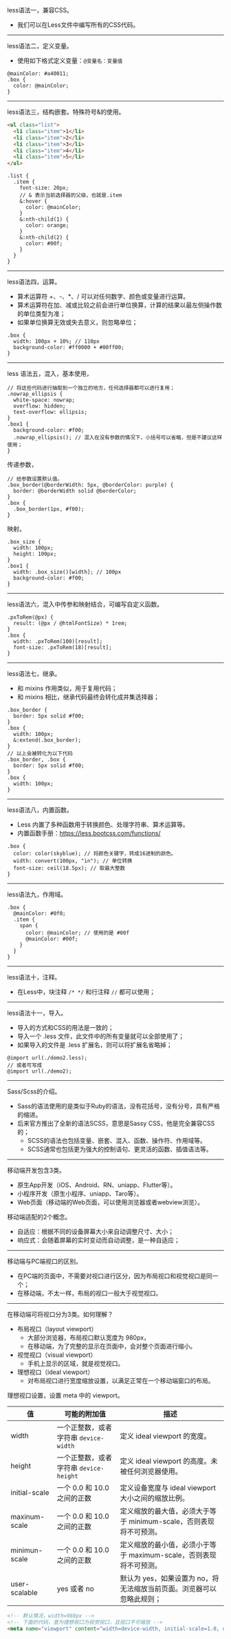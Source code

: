 less语法一，兼容CSS。

- 我们可以在Less文件中编写所有的CSS代码。

-----

less语法二，定义变量。

- 使用如下格式定义变量：`@变量名：变量值`

```less
@mainColor: #a40011;
.box {
  color: @mainColor;
}
```

-----

less语法三，结构嵌套。特殊符号&的使用。

```html
<ul class="list">
  <li class="item">1</li>
  <li class="item">2</li>
  <li class="item">3</li>
  <li class="item">4</li>
  <li class="item">5</li>
</ul>
```

```less
.list {
  .item {
    font-size: 20px;
    // & 表示当前选择器的父级，也就是.item
    &:hover {
      color: @mainColor;
    }
    &:nth-child(1) {
      color: orange;
    }
    &:nth-child(2) {
      color: #00f;
    }
  }
}
```

-----

less语法四，运算。

- 算术运算符 +、-、*、/ 可以对任何数字、颜色或变量进行运算。
- 算术运算符在加、减或比较之前会进行单位换算，计算的结果以最左侧操作数的单位类型为准；
- 如果单位换算无效或失去意义，则忽略单位；

```less
.box {
  width: 100px + 10%; // 110px
  background-color: #ff0000 + #00ff00;
}
```

-----

less 语法五，混入，基本使用，

```less
// 将这些代码进行抽取到一个独立的地方，任何选择器都可以进行复用；
.nowrap_ellipsis {
  white-space: nowrap;
  overflow: hidden;
  text-overflow: ellipsis;
}
.box1 {
  background-color: #f00;
  .nowrap_ellipsis(); // 混入在没有参数的情况下，小括号可以省略，但是不建议这样使用；
}
```

传递参数，

```less
// 给参数设置默认值。
.box_border(@borderWidth: 5px, @borderColor: purple) {
  border: @borderWidth solid @borderColor;
}
.box {
  .box_border(1px, #f00);
}
```

映射。

```less
.box_size {
  width: 100px;
  height: 100px;
}
.box1 {
  width: .box_size()[width]; // 100px
  background-color: #f00;
}
```

-----

less语法六，混入中传参和映射结合，可编写自定义函数。

```less
.pxToRem(@px) {
  result: (@px / @htmlFontSize) * 1rem;
}
.box {
  width: .pxToRem(100)[result];
  font-size: .pxToRem(18)[result];
}
```

-----

less语法七，继承。

- 和 mixins 作用类似，用于复用代码；
- 和 mixins 相比，继承代码最终会转化成并集选择器；

```less
.box_border {
  border: 5px solid #f00;
}
.box {
  width: 100px;
  &:extend(.box_border);
}
// 以上会被转化为以下代码
.box_border, .box {
  border: 5px solid #f00;
}
.box {
  width: 100px;
}
```

-----

less语法八，内置函数。

- Less 内置了多种函数用于转换颜色、处理字符串、算术运算等。
- 内置函数手册：https://less.bootcss.com/functions/

```less
.box {
  color: color(skyblue); // 将颜色关键字，转成16进制的颜色。
  width: convert(100px, "in"); // 单位转换
  font-size: ceil(18.5px); // 取最大整数
}
```

-----

less语法九，作用域。

```less
.box {
  @mainColor: #0f0;
  .item {
    span {
      color: @mainColor; // 使用的是 #00f
      @mainColor: #00f;
    }
  }
}
```

-----

less语法十，注释。

- 在Less中，块注释 `/* */` 和行注释 `//` 都可以使用；

-----

less语法十一，导入。

- 导入的方式和CSS的用法是一致的；
- 导入一个 .less 文件，此文件中的所有变量就可以全部使用了；
- 如果导入的文件是 .less 扩展名，则可以将扩展名省略掉；

```less
@import url(./demo2.less);
// 或者可写成
@import url(./demo2);
```

-----

Sass/Scss的介绍。

- Sass的语法使用的是类似于Ruby的语法，没有花括号，没有分号，具有严格的缩进。
- 后来官方推出了全新的语法SCSS，意思是Sassy CSS，他是完全兼容CSS的；
  - SCSS的语法也包括变量、嵌套、混入、函数、操作符、作用域等。
  - SCSS通常也包括更为强大的控制语句、更灵活的函数、插值语法等。

-----

移动端开发包含3类。

- 原生App开发（iOS、Android、RN、uniapp、Flutter等）。
- 小程序开发（原生小程序、uniapp、Taro等）。
- Web页面（移动端的Web页面，可以使用浏览器或者webview浏览）。

移动端适配的2个概念。

- 自适应：根据不同的设备屏幕大小来自动调整尺寸、大小； 
- 响应式：会随着屏幕的实时变动而自动调整，是一种自适应；

-----

移动端与PC端视口的区别。

- 在PC端的页面中，不需要对视口进行区分，因为布局视口和视觉视口是同一个；
- 在移动端，不太一样，布局的视口一般大于视觉视口。

-----

在移动端可将视口分为3类。如何理解？

- 布局视口（layout viewport）
	- 大部分浏览器，布局视口默认宽度为 980px，
	- 在移动端，为了完整的显示在页面中，会对整个页面进行缩小。
- 视觉视口（visual viewport）
	- 手机上显示的区域，就是视觉视口。
- 理想视口（ideal viewport）
	- 对布局视口进行宽度缩放设置，以满足正常在一个移动端窗口的布局。

理想视口设置，设置 meta 中的 viewport。

| 值            | 可能的附加值                           | 描述                                                         |
| ------------- | -------------------------------------- | ------------------------------------------------------------ |
| width         | 一个正整数，或者字符串 `device-width`  | 定义 ideal viewport 的宽度。                                 |
| height        | 一个正整数，或者字符串 `device-height` | 定义 ideal viewport 的高度。未被任何浏览器使用。             |
| initial-scale | 一个 0.0 和 10.0 之间的正数            | 定义设备宽度与 ideal viewport 大小之间的缩放比例。           |
| maxinum-scale | 一个 0.0 和 10.0 之间的正数            | 定义缩放的最大值，必须大于等于 minimum-scale，否则表现将不可预测。 |
| minimun-scale | 一个 0.0 和 10.0 之间的正数            | 定义缩放的最小值，必须小于等于 maximum-scale，否则表现将不可预测。 |
| user-scalable | yes 或者 no                            | 默认为 yes，如果设置为 no，将无法缩放当前页面。浏览器可以忽略此规则； |

```html
<!-- 默认情况，width=980px -->
<!-- 下面的代码，意为理想视口为视觉视口，且视口不可缩放 -->
<meta name="viewport" content="width=device-width, initial-scale=1.0, user-scalable=no, minimum-scale=1.0, maximum-scale=1.0">
```

